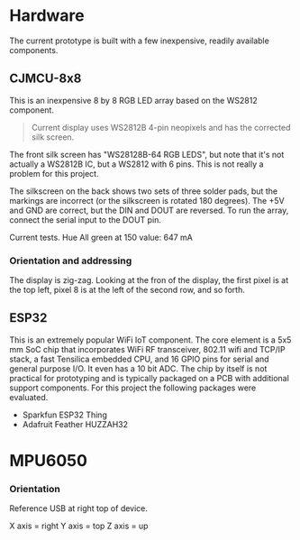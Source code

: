 # Hardware

The current prototype is built with a few inexpensive, readily available components.

## CJMCU-8x8
This is an inexpensive 8 by 8 RGB LED array based on the WS2812 component.

> Current display uses WS2812B 4-pin neopixels and has the corrected silk screen.

The front silk screen has "WS28128B-64 RGB LEDS", but note that it's not actually a WS2812B IC, but a WS2812
with 6 pins. This is not really a problem for this project.

The silkscreen on the back shows two sets of three solder pads, but the markings are incorrect (or the silkscreen
is rotated 180 degrees). The +5V and GND are correct, but the DIN and DOUT are reversed. To run the array, connect
the serial input to the DOUT pin.

Current tests. Hue
All green at 150 value: 647 mA

### Orientation and addressing
The display is zig-zag. Looking at the fron of the display, the first pixel is at the
top left, pixel 8 is at the left of the second row, and so forth.

## ESP32

This is an extremely popular WiFi IoT component. The core element is a 5x5 mm SoC chip that incorporates
WiFi RF transceiver, 802.11 wifi and TCP/IP stack, a fast Tensilica embedded CPU, and 16 GPIO pins for serial
and general purpose I/O. It even has a 10 bit ADC. The chip by itself is not practical for prototyping and
is typically packaged on a PCB with additional support components. For this
project the following packages were evaluated.

- Sparkfun ESP32 Thing
- Adafruit Feather HUZZAH32

# MPU6050
### Orientation
Reference USB at right top of device.

X axis = right
Y axis = top
Z axis = up